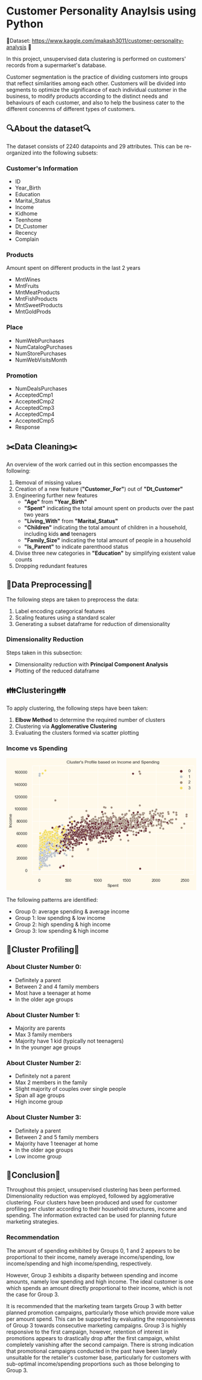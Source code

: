# Customer Personality Anaylsis using Python

:file_folder:Dataset: https://www.kaggle.com/imakash3011/customer-personality-analysis :file_folder:

In this project, unsupervised data clustering is performed on customers' records from a supermarket's database.

Customer segmentation is the practice of dividing customers into groups that reflect similarities among each other. Customers will be divided into segments to optimize the significance of each individual customer in the business, to modify products according to the distinct needs and behaviours of each customer, and also to help the business cater to the different concenrns of different types of customers.

## :mag:About the dataset:mag:
The dataset consists of 2240 datapoints and 29 attributes. This can be re-organized into the following subsets:
### Customer's Information
- ID
- Year_Birth
- Education
- Marital_Status
- Income
- Kidhome
- Teenhome
- Dt_Customer
- Recency
- Complain

### Products
Amount spent on different products in the last 2 years
- MntWines
- MntFruits
- MntMeatProducts
- MntFishProducts
- MntSweetProducts
- MntGoldProds

### Place
- NumWebPurchases
- NumCatalogPurchases
- NumStorePurchases
- NumWebVisitsMonth

### Promotion
- NumDealsPurchases
- AcceptedCmp1
- AcceptedCmp2
- AcceptedCmp3
- AcceptedCmp4
- AcceptedCmp5
- Response

## :scissors:Data Cleaning:scissors:

An overview of the work carried out in this section encompasses the following:
1. Removal of missing values
2. Creation of a new feature (**"Customer_For"**) out of **"Dt_Customer"**
3. Engineering further new features
   - **"Age"** from **"Year_Birth"**
   - **"Spent"** indicating the total amount spent on products over the past two years
   - **"Living_With"** from **"Marital_Status"**
   - **"Children"** indicating the total amount of children in a household, including kids **and** teenagers
   - **"Family_Size"** indicating the total amount of people in a household
   - **"Is_Parent"** to indicate parenthood status
4. Divise three new categories in **"Education"** by simplifying existent value counts
5. Dropping redundant features

## :wrench:Data Preprocessing:wrench:
The following steps are taken to preprocess the data:
1. Label encoding categorical features
2. Scaling features using a standard scaler
3. Generating a subset dataframe for reduction of dimensionality

### Dimensionality Reduction
Steps taken in this subsection:
- Dimensionality reduction with **Principal Component Analysis**
- Plotting of the reduced dataframe

## :family:Clustering:family:
To apply clustering, the following steps have been taken:
1. **Elbow Method** to determine the required number of clusters
2. Clustering via **Agglomerative Clustering**
3. Evaluating the clusters formed via scatter plotting

### Income vs Spending
![Clusters' Profiles based on Income and Spending](/output/7.png)

The following patterns are identified:
- Group 0: average spending & average income
- Group 1: low spending & low income
- Group 2: high spending & high income
- Group 3: low spending & high income

## :bust_in_silhouette:Cluster Profiling:bust_in_silhouette:

### About Cluster Number 0:
- Definitely a parent
- Between 2 and 4 family members
- Most have a teenager at home
- In the older age groups

### About Cluster Number 1:
- Majority are parents
- Max 3 family members
- Majority have 1 kid (typically not teenagers)
- In the younger age groups

### About Cluster Number 2:
- Definitely not a parent
- Max 2 members in the family
- Slight majority of couples over single people
- Span all age groups
- High income group

### About Cluster Number 3:
- Definitely a parent
- Between 2 and 5 family members
- Majority have 1 teenager at home
- In the older age groups
- Low income group

## :page_with_curl:Conclusion:page_with_curl:
Throughout this project, unsupervised clustering has been performed. Dimensionality reduction was employed, followed by agglomerative clustering. Four clusters have been produced and used for customer profiling per cluster according to their household structures, income and spending. The information extracted can be used for planning future marketing strategies.

### Recommendation
The amount of spending exhibited by Groups 0, 1 and 2 appears to be proportional to their income, namely average income/spending, low income/spending and high income/spending, respectively.

However, Group 3 exhibits a disparity between spending and income amounts, namely low spending and high income. The ideal customer is one which spends an amount directly proportional to their income, which is not the case for Group 3.

It is recommended that the marketing team targets Group 3 with better planned promotion campaigns, particularly those which provide more value per amount spend. This can be supported by evaluating the responsiveness of Group 3 towards consecutive marketing campaigns. Group 3 is highly responsive to the first campaign, however, retention of interest in promotions appears to drastically drop after the first campaign, whilst completely vanishing after the second campaign. There is strong indication that promotional campaigns conducted in the past have been largely unsuitable for the retailer's customer base, particularly for customers with sub-optimal income/spending proportions such as those belonging to Group 3.
